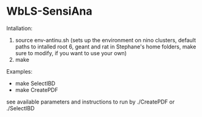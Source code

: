 # WbLS-SensiAna

Intallation:
1. source env-antinu.sh 
(sets up the environment on nino clusters, default paths to intalled root 6, geant and rat in Stephane's home folders, make sure to modify, if you want to use your own) 
2. make

Examples:
- make SelectIBD
- make CreatePDF

see available parameters and instructions to run by ./CreatePDF or ./SelectIBD

